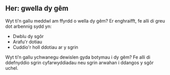 ## Her: gwella dy gêm

Wyt ti’n gallu meddwl am ffyrdd o wella dy gêm? Er enghraifft, fe alli di greu dot arbennig sydd yn:

+ Dwblu dy sgôr
+ Arafu'r dotiau
+ Cuddio'r holl ddotiau ar y sgrin

Wyt ti’n gallu ychwanegu dewislen gyda botymau i dy gêm? Fe alli di ddefnyddio sgrin cyfarwyddiadau neu sgrin arwahan i ddangos y sgôr uchel.